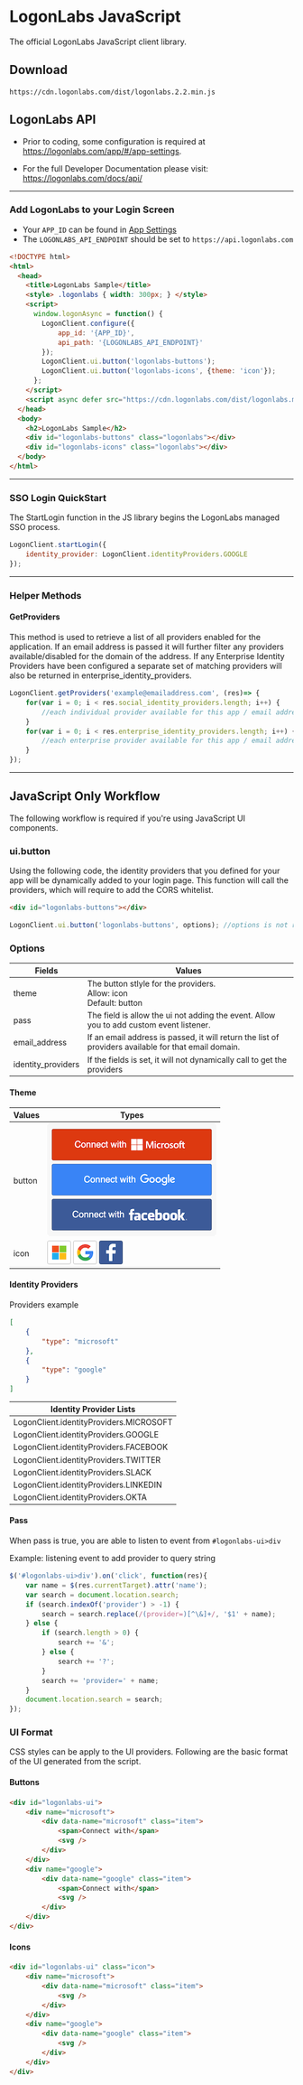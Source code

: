 # LogonLabs JavaScript

The official LogonLabs JavaScript client library.
## Download

    https://cdn.logonlabs.com/dist/logonlabs.2.2.min.js
## LogonLabs API


- Prior to coding, some configuration is required at https://logonlabs.com/app/#/app-settings.

- For the full Developer Documentation please visit: https://logonlabs.com/docs/api/

---
### Add LogonLabs to your Login Screen

- Your `APP_ID` can be found in [App Settings](https://logonlabs.com/app/#/app-settings)
- The `LOGONLABS_API_ENDPOINT` should be set to `https://api.logonlabs.com`
 

```html
<!DOCTYPE html>
<html>
  <head>
    <title>LogonLabs Sample</title>
    <style> .logonlabs { width: 300px; } </style>
    <script>
      window.logonAsync = function() {
        LogonClient.configure({ 
            app_id: '{APP_ID}', 
            api_path: '{LOGONLABS_API_ENDPOINT}' 
        });
        LogonClient.ui.button('logonlabs-buttons');
        LogonClient.ui.button('logonlabs-icons', {theme: 'icon'});
      };
    </script>
    <script async defer src="https://cdn.logonlabs.com/dist/logonlabs.min.js"/>
  </head>
  <body>
    <h2>LogonLabs Sample</h2>
    <div id="logonlabs-buttons" class="logonlabs"></div>
    <div id="logonlabs-icons" class="logonlabs"></div>
  </body>
</html>
```
---
### SSO Login QuickStart
The StartLogin function in the JS library begins the LogonLabs managed SSO process.

```javascript
LogonClient.startLogin({
    identity_provider: LogonClient.identityProviders.GOOGLE
});
```
---
### Helper Methods
#### GetProviders
This method is used to retrieve a list of all providers enabled for the application.
If an email address is passed it will further filter any providers available/disabled for the domain of the address.
If any Enterprise Identity Providers have been configured a separate set of matching providers will also be returned in enterprise_identity_providers.
```javascript
LogonClient.getProviders('example@emailaddress.com', (res)=> {
    for(var i = 0; i < res.social_identity_providers.length; i++) {
        //each individual provider available for this app / email address
    }
    for(var i = 0; i < res.enterprise_identity_providers.length; i++) {
        //each enterprise provider available for this app / email address
    }
});
```
---
## JavaScript Only Workflow
The following workflow is required if you're using JavaScript UI components.
### ui.button
Using the following code, the identity providers that you defined for your app will be dynamically added to your login page.
This function will call the providers, which will require to add the CORS whitelist.

```html
<div id="logonlabs-buttons"></div>
```

```javascript
LogonClient.ui.button('logonlabs-buttons', options); //options is not required
```

### Options
Fields | Values 
--- | ---
theme | The button stlyle for the providers. <br>Allow: icon<br> Default: button
pass | The field is allow the ui not adding the event. Allow you to add custom event listener.
email_address | If an email address is passed, it will return the list of providers available for that email domain.
identity_providers | If the fields is set, it will not dynamically call to get the providers

#### Theme
Values | Types
--- | ---
button | ![LL icon](ll_buttons.png) 
icon | ![LL icon](ll_icons.png) 

#### Identity Providers
Providers example
```json
[
    {
        "type": "microsoft"
    },
    {
        "type": "google"
    }
]
```

| Identity Provider Lists |
| --- | 
| LogonClient.identityProviders.MICROSOFT | 
| LogonClient.identityProviders.GOOGLE | 
| LogonClient.identityProviders.FACEBOOK | 
| LogonClient.identityProviders.TWITTER | 
| LogonClient.identityProviders.SLACK | 
| LogonClient.identityProviders.LINKEDIN | 
| LogonClient.identityProviders.OKTA | 


#### Pass
When pass is true, you are able to listen to event from `#logonlabs-ui>div`

Example: listening event to add provider to query string 
```javascript
$('#logonlabs-ui>div').on('click', function(res){
    var name = $(res.currentTarget).attr('name');
    var search = document.location.search;
    if (search.indexOf('provider') > -1) {
        search = search.replace(/(provider=)[^\&]+/, '$1' + name);
    } else {
        if (search.length > 0) {
            search += '&';
        } else {
            search += '?';
        }
        search += 'provider=' + name;
    }
    document.location.search = search;
});
```

### UI Format
CSS styles can be apply to the UI providers. Following are the basic format of the UI generated from the script.

#### Buttons
```html
<div id="logonlabs-ui">
    <div name="microsoft">
        <div data-name="microsoft" class="item">
            <span>Connect with</span>
            <svg />
        </div>
    </div>
    <div name="google">
        <div data-name="google" class="item">
            <span>Connect with</span>
            <svg />
        </div>
    </div>
</div>
```

#### Icons
```html
<div id="logonlabs-ui" class="icon">
    <div name="microsoft">
        <div data-name="microsoft" class="item">
            <svg />
        </div>
    </div>
    <div name="google">
        <div data-name="google" class="item">
            <svg />
        </div>
    </div>
</div>
```